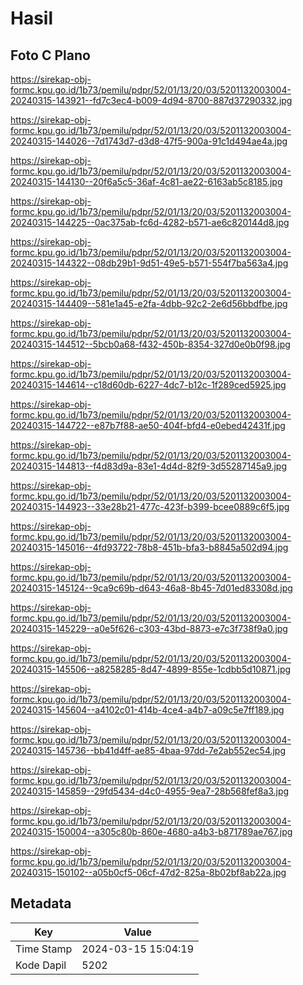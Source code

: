 # Hasil

## Foto C Plano

https://sirekap-obj-formc.kpu.go.id/1b73/pemilu/pdpr/52/01/13/20/03/5201132003004-20240315-143921--fd7c3ec4-b009-4d94-8700-887d37290332.jpg

https://sirekap-obj-formc.kpu.go.id/1b73/pemilu/pdpr/52/01/13/20/03/5201132003004-20240315-144026--7d1743d7-d3d8-47f5-900a-91c1d494ae4a.jpg

https://sirekap-obj-formc.kpu.go.id/1b73/pemilu/pdpr/52/01/13/20/03/5201132003004-20240315-144130--20f6a5c5-36af-4c81-ae22-6163ab5c8185.jpg

https://sirekap-obj-formc.kpu.go.id/1b73/pemilu/pdpr/52/01/13/20/03/5201132003004-20240315-144225--0ac375ab-fc6d-4282-b571-ae6c820144d8.jpg

https://sirekap-obj-formc.kpu.go.id/1b73/pemilu/pdpr/52/01/13/20/03/5201132003004-20240315-144322--08db29b1-9d51-49e5-b571-554f7ba563a4.jpg

https://sirekap-obj-formc.kpu.go.id/1b73/pemilu/pdpr/52/01/13/20/03/5201132003004-20240315-144409--581e1a45-e2fa-4dbb-92c2-2e6d56bbdfbe.jpg

https://sirekap-obj-formc.kpu.go.id/1b73/pemilu/pdpr/52/01/13/20/03/5201132003004-20240315-144512--5bcb0a68-f432-450b-8354-327d0e0b0f98.jpg

https://sirekap-obj-formc.kpu.go.id/1b73/pemilu/pdpr/52/01/13/20/03/5201132003004-20240315-144614--c18d60db-6227-4dc7-b12c-1f289ced5925.jpg

https://sirekap-obj-formc.kpu.go.id/1b73/pemilu/pdpr/52/01/13/20/03/5201132003004-20240315-144722--e87b7f88-ae50-404f-bfd4-e0ebed42431f.jpg

https://sirekap-obj-formc.kpu.go.id/1b73/pemilu/pdpr/52/01/13/20/03/5201132003004-20240315-144813--f4d83d9a-83e1-4d4d-82f9-3d55287145a9.jpg

https://sirekap-obj-formc.kpu.go.id/1b73/pemilu/pdpr/52/01/13/20/03/5201132003004-20240315-144923--33e28b21-477c-423f-b399-bcee0889c6f5.jpg

https://sirekap-obj-formc.kpu.go.id/1b73/pemilu/pdpr/52/01/13/20/03/5201132003004-20240315-145016--4fd93722-78b8-451b-bfa3-b8845a502d94.jpg

https://sirekap-obj-formc.kpu.go.id/1b73/pemilu/pdpr/52/01/13/20/03/5201132003004-20240315-145124--9ca9c69b-d643-46a8-8b45-7d01ed83308d.jpg

https://sirekap-obj-formc.kpu.go.id/1b73/pemilu/pdpr/52/01/13/20/03/5201132003004-20240315-145229--a0e5f626-c303-43bd-8873-e7c3f738f9a0.jpg

https://sirekap-obj-formc.kpu.go.id/1b73/pemilu/pdpr/52/01/13/20/03/5201132003004-20240315-145506--a8258285-8d47-4899-855e-1cdbb5d10871.jpg

https://sirekap-obj-formc.kpu.go.id/1b73/pemilu/pdpr/52/01/13/20/03/5201132003004-20240315-145604--a4102c01-414b-4ce4-a4b7-a09c5e7ff189.jpg

https://sirekap-obj-formc.kpu.go.id/1b73/pemilu/pdpr/52/01/13/20/03/5201132003004-20240315-145736--bb41d4ff-ae85-4baa-97dd-7e2ab552ec54.jpg

https://sirekap-obj-formc.kpu.go.id/1b73/pemilu/pdpr/52/01/13/20/03/5201132003004-20240315-145859--29fd5434-d4c0-4955-9ea7-28b568fef8a3.jpg

https://sirekap-obj-formc.kpu.go.id/1b73/pemilu/pdpr/52/01/13/20/03/5201132003004-20240315-150004--a305c80b-860e-4680-a4b3-b871789ae767.jpg

https://sirekap-obj-formc.kpu.go.id/1b73/pemilu/pdpr/52/01/13/20/03/5201132003004-20240315-150102--a05b0cf5-06cf-47d2-825a-8b02bf8ab22a.jpg


## Metadata

| Key        | Value               |
| ---------- | ------------------- |
| Time Stamp | 2024-03-15 15:04:19 |
| Kode Dapil | 5202                |



